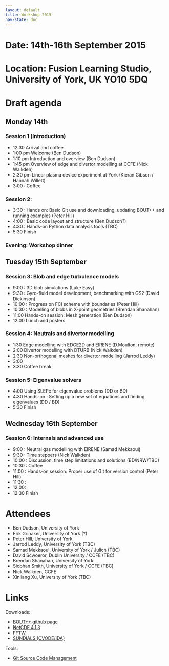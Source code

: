 ```yaml
---
layout: default
title: Workshop 2015
nav-state: doc
---
```


# Date: 14th-16th September 2015

# Location: Fusion Learning Studio, University of York, UK YO10 5DQ

# Draft agenda

## Monday 14th

### Session 1 (Introduction)

* 12:30  Arrival and coffee
* 1:00 pm  Welcome    (Ben Dudson)
* 1:10 pm  Introduction and overview (Ben Dudson)
* 1:45 pm  Overview of edge and divertor modelling at CCFE (Nick Walkden)
* 2:30 pm  Linear plasma device experiment at York (Kieran Gibson / Hannah Willett)
* 3:00 : Coffee

### Session 2: 

* 3:30 : Hands on: Basic Git use and downloading, updating BOUT++ and running examples (Peter Hill)
* 4:00 : Basic code layout and structure (Ben Dudson?)
* 4:30 : Hands-on Python data analysis tools (TBC)
* 5:30 Finish

### Evening: Workshop dinner

## Tuesday 15th September

### Session 3: Blob and edge turbulence models

* 9:00 : 3D blob simulations (Luke Easy)
* 9:30 : Gyro-fluid model development, benchmarking with GS2 (David Dickinson)
* 10:00 : Progress on FCI scheme with boundaries (Peter Hill)  
* 10:30 : Modelling of blobs in X-point geometries (Brendan Shanahan)
* 11:00  Hands-on session: Mesh generation (Ben Dudson)
* 12:00  Lunch and posters

### Session 4: Neutrals and divertor modelling

* 1:30 Edge modelling with EDGE2D and EIRENE (D.Moulton, remote)
* 2:00 Divertor modelling with DTURB (Nick Walkden)
* 2:30 Non-orthogonal meshes for divertor modelling (Jarrod Leddy)
* 3:00 
* 3:30 Coffee break

### Session 5:  Eigenvalue solvers

* 4:00  Using SLEPc for eigenvalue problems (DD or BD)
* 4:30  Hands-on : Setting up a new set of equations and finding eigenvalues (DD / BD)
* 5:30  Finish 

## Wednesday 16th September

### Session 6: Internals and advanced use

* 9:00 :  Neutral gas modelling with EIRENE (Samad Mekkaoui)
* 9:30 :  Time steppers (Nick Walkden)
* 10:00 : Discussion: time step limitations and solutions (BD/NRW/TBC)
* 10:30 : Coffee
* 11:00 : Hands-on session: Proper use of Git for version control  (Peter Hill)
* 11:30 : 
* 12:00:  
* 12:30 Finish

# Attendees

* Ben Dudson, University of York
* Erik Grinaker, University of York (?) 
* Peter Hill, University of York
* Jarrod Leddy, University of York (TBC)
* Samad Mekkaoui, University of York / Julich (TBC)
* David Scwoeror, Dublin University / CCFE (TBC)
* Brendan Shanahan, University of York
* Siobhan Smith, University of York / CCFE (TBC)
* Nick Walkden, CCFE
* Xinliang Xu, University of York (TBC)

# Links

Downloads:

* [BOUT++ github page](https://github.com/boutproject/BOUT)
* [NetCDF 4.1.3](http://www.unidata.ucar.edu/downloads/netcdf/netcdf-4_1_3/index.jsp)
* [FFTW](http://www.fftw.org/download.html)
* [SUNDIALS (CVODE/IDA)](http://computation.llnl.gov/casc/sundials/download/download.html)

Tools:

* [Git Source Code Management](http://git-scm.com)
